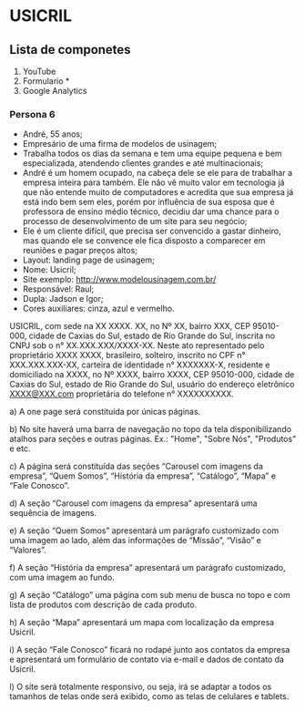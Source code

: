 # USICRIL

## Lista de componetes

1. YouTube
2. Formulario \*
3. Google Analytics

### Persona 6

* André, 55 anos;
* Empresário de uma firma de modelos de usinagem;
* Trabalha todos os dias da semana e tem uma equipe pequena e bem especializada, atendendo clientes grandes e até multinacionais;
* André é um homem ocupado, na cabeça dele se ele para de trabalhar a empresa inteira para também. Ele não vê muito valor em tecnologia já que não entende muito de computadores e acredita que sua empresa já está indo bem sem eles, porém por influência de sua esposa que é professora de ensino médio técnico, decidiu dar uma chance para o processo de desenvolvimento de um site para seu negócio;
* Ele é um cliente difícil, que precisa ser convencido a gastar dinheiro, mas quando ele se convence ele fica disposto a comparecer em reuniões e pagar preços altos;
* Layout: landing page de usinagem;
* Nome: Usicril;
* Site exemplo: http://www.modelousinagem.com.br/
* Responsável: Raul;
* Dupla: Jadson e Igor;
* Cores auxiliares: cinza, azul e vermelho.

USICRIL, com sede na XX XXXX. XX, no Nº XX, bairro XXX, CEP 95010-000, cidade de Caxias do Sul, estado de Rio Grande do Sul, inscrita no CNPJ sob o n° XX.XXX.XXX/XXXX-XX. Neste ato representado pelo proprietário XXXX XXXX, brasileiro, solteiro, inscrito no CPF n° XXX.XXX.XXX-XX, carteira de identidade n° XXXXXXX-X, residente e domiciliado na XXXX, no Nº XXXX, bairro XXXX, CEP 95010-000, cidade de Caxias do Sul, estado de Rio Grande do Sul, usuário do endereço eletrônico XXXX@XXX.com proprietária do telefone n° XXXXXXXXXX.

a) A one page será constituída por únicas páginas.

b) No site haverá uma barra de navegação no topo da tela disponibilizando atalhos para seções e outras páginas. Ex.: "Home", "Sobre Nós", "Produtos" e etc.

c) A página será constituída das seções “Carousel com imagens da empresa”, “Quem Somos”, “História da empresa”, “Catálogo”, “Mapa” e “Fale Conosco”.

d) A seção “Carousel com imagens da empresa” apresentará uma sequência de imagens.

e) A seção “Quem Somos” apresentará um parágrafo customizado com uma imagem ao lado, além das informações de “Missão”, “Visão” e “Valores”.

f) A seção “História da empresa” apresentará um parágrafo customizado, com uma imagem ao fundo.

g) A seção “Catálogo” uma página com sub menu de busca no topo e com lista de produtos com descrição de cada produto.

h) A seção “Mapa” apresentará um mapa com localização da empresa Usicril.

i) A seção “Fale Conosco” ficará no rodapé junto aos contatos da empresa e apresentará um formulário de contato via e-mail e dados de contato da Usicril.

l) O site será totalmente responsivo, ou seja, irá se adaptar a todos os tamanhos de telas onde será exibido, como as telas de celulares e tablets.
